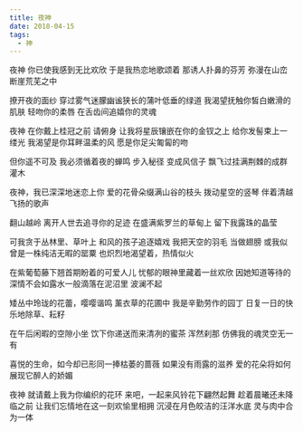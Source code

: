 ```yaml
---
title: 夜神
date: 2018-04-15
tags:
  - 神
---
```


夜神
你已使我感到无比欢欣
于是我热恋地歌颂着
那诱人扑鼻的芬芳
弥漫在山峦断崖荒芜之中
<!--more-->
撩开夜的面纱
穿过雾气迷朦幽谧狭长的蒲叶低垂的绿道
我渴望抚触你皙白嫩滑的肌肤
轻吻你的柔唇
在舌齿间追嬉你的灵魂

夜神
在你戴上桂冠之前
请俯身
让我将星辰镶嵌在你的金钗之上
给你发髻束上一缕光
我渴望是你耳畔温柔的风
愿是你足尖匍匐的吻

但你遥不可及
我必须循着夜的蝉鸣
步入秘径
变成风信子
飘飞过挂满荆棘的成群灌木

夜神，我已深深地迷恋上你
爱的花骨朵缀满山谷的枝头
拨动星空的竖琴
伴着清越飞扬的歌声

翻山越岭
离开人世去追寻你的足迹
在盛满紫罗兰的草甸上
留下我露珠的晶莹

可我贪于丛林里、草叶上
和风的孩子追逐嬉戏
我把天空的羽毛
当做翅膀
或我似曾是一株纯洁无暇的罂粟
也炽烈地渴望着，热情似火

在紫葡萄藤下翘首期盼着的可爱人儿
忧郁的眼神里藏着一丝欢欣
因她知道等待的深情不会如露水一般滴落在泥沼里
波澜不起

矮丛中玲珑的花蕾，嘤嘤谐鸣
薰衣草的花圃中
我是辛勤劳作的园丁
日复一日的快乐地除草、耘籽

在午后闲暇的空隙小坐
饮下你递送而来清冽的蜜茶
浑然刹那
仿佛我的魂灵空无一有

喜悦的生命，如今却已形同一捧枯萎的蔷薇
如果没有雨露的滋养
爱的花朵将如何展现它醉人的娇媚

夜神
就请戴上我为你编织的花环
来吧，一起来风铃花下翩然起舞
趁着晨曦还未降临之前
让我们忘情地在这一刻欢愉里相拥
沉浸在月色皎洁的汪洋水底
灵与肉中合为一体